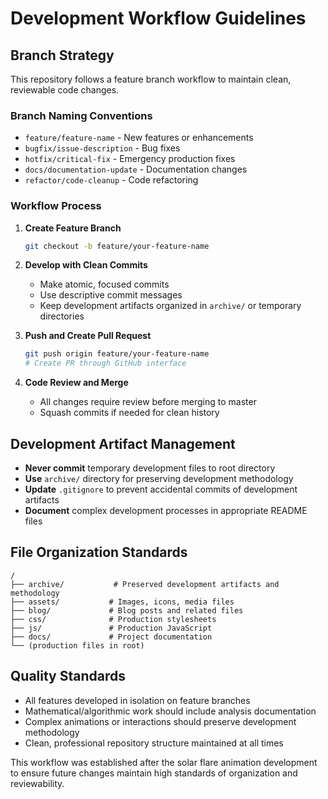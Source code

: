 # Development Workflow Guidelines

## Branch Strategy
This repository follows a feature branch workflow to maintain clean, reviewable code changes.

### Branch Naming Conventions
- `feature/feature-name` - New features or enhancements
- `bugfix/issue-description` - Bug fixes
- `hotfix/critical-fix` - Emergency production fixes
- `docs/documentation-update` - Documentation changes
- `refactor/code-cleanup` - Code refactoring

### Workflow Process
1. **Create Feature Branch**
   ```bash
   git checkout -b feature/your-feature-name
   ```

2. **Develop with Clean Commits**
   - Make atomic, focused commits
   - Use descriptive commit messages
   - Keep development artifacts organized in `archive/` or temporary directories

3. **Push and Create Pull Request**
   ```bash
   git push origin feature/your-feature-name
   # Create PR through GitHub interface
   ```

4. **Code Review and Merge**
   - All changes require review before merging to master
   - Squash commits if needed for clean history

## Development Artifact Management
- **Never commit** temporary development files to root directory
- **Use** `archive/` directory for preserving development methodology
- **Update** `.gitignore` to prevent accidental commits of development artifacts
- **Document** complex development processes in appropriate README files

## File Organization Standards
```
/
├── archive/           # Preserved development artifacts and methodology  
├── assets/           # Images, icons, media files
├── blog/             # Blog posts and related files
├── css/              # Production stylesheets
├── js/               # Production JavaScript
├── docs/             # Project documentation
└── (production files in root)
```

## Quality Standards
- All features developed in isolation on feature branches
- Mathematical/algorithmic work should include analysis documentation
- Complex animations or interactions should preserve development methodology
- Clean, professional repository structure maintained at all times

This workflow was established after the solar flare animation development to ensure future changes maintain high standards of organization and reviewability.